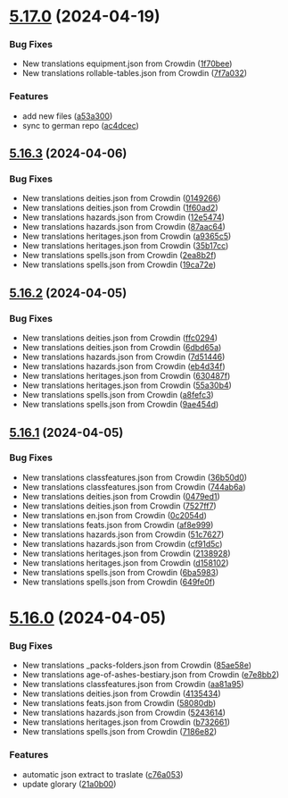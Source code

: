 # [5.17.0](https://github.com/allnnde/pf2e-esp-translation/compare/v5.16.3...v5.17.0) (2024-04-19)


### Bug Fixes

* New translations equipment.json from Crowdin ([1f70bee](https://github.com/allnnde/pf2e-esp-translation/commit/1f70beee0a7616f274f609e90ad47da04707fe76))
* New translations rollable-tables.json from Crowdin ([7f7a032](https://github.com/allnnde/pf2e-esp-translation/commit/7f7a03237940fec9edf24a5e712379940ab0aaa9))


### Features

* add new files ([a53a300](https://github.com/allnnde/pf2e-esp-translation/commit/a53a300aed48511cf09bfaca3d7e94cdb432a639))
* sync to german repo ([ac4dcec](https://github.com/allnnde/pf2e-esp-translation/commit/ac4dcec73b62695e753369d5f1ff9d6a421627c2))



## [5.16.3](https://github.com/allnnde/pf2e-esp-translation/compare/v5.16.2...v5.16.3) (2024-04-06)


### Bug Fixes

* New translations deities.json from Crowdin ([0149266](https://github.com/allnnde/pf2e-esp-translation/commit/01492662bdb78d6010a98e1e3cdac6ce5312de8b))
* New translations deities.json from Crowdin ([1f60ad2](https://github.com/allnnde/pf2e-esp-translation/commit/1f60ad20049c01581b38bf58690be9f4c5b83510))
* New translations hazards.json from Crowdin ([12e5474](https://github.com/allnnde/pf2e-esp-translation/commit/12e5474fbae1dd578cffbdcc02fb66d0d3e342c1))
* New translations hazards.json from Crowdin ([87aac64](https://github.com/allnnde/pf2e-esp-translation/commit/87aac64a6cf2acf969bffd2f7c34a443b2f99754))
* New translations heritages.json from Crowdin ([a9365c5](https://github.com/allnnde/pf2e-esp-translation/commit/a9365c5bc5929de4d759684bab5b36033da1cbc2))
* New translations heritages.json from Crowdin ([35b17cc](https://github.com/allnnde/pf2e-esp-translation/commit/35b17ccde8ddf3bdba2186147330511737332680))
* New translations spells.json from Crowdin ([2ea8b2f](https://github.com/allnnde/pf2e-esp-translation/commit/2ea8b2f0a8be683c5f8fa9e65d09d9677b196fcd))
* New translations spells.json from Crowdin ([19ca72e](https://github.com/allnnde/pf2e-esp-translation/commit/19ca72e71954f328a531360d68a30168e46c9c1f))



## [5.16.2](https://github.com/allnnde/pf2e-esp-translation/compare/v5.16.1...v5.16.2) (2024-04-05)


### Bug Fixes

* New translations deities.json from Crowdin ([ffc0294](https://github.com/allnnde/pf2e-esp-translation/commit/ffc0294e5103fd0d21c2f546770ea5a62180f848))
* New translations deities.json from Crowdin ([6dbd65a](https://github.com/allnnde/pf2e-esp-translation/commit/6dbd65a75c24424a5722985e7927010de2fcbc3e))
* New translations hazards.json from Crowdin ([7d51446](https://github.com/allnnde/pf2e-esp-translation/commit/7d51446ba2bcc72fda7c708f51d416fc17941f10))
* New translations hazards.json from Crowdin ([eb4d34f](https://github.com/allnnde/pf2e-esp-translation/commit/eb4d34fb988214188bcd738a20cf53d9632898e3))
* New translations heritages.json from Crowdin ([630487f](https://github.com/allnnde/pf2e-esp-translation/commit/630487f5738cea22ad70e09a0903c4d4c043d5f4))
* New translations heritages.json from Crowdin ([55a30b4](https://github.com/allnnde/pf2e-esp-translation/commit/55a30b4ade6ad9331c25ce013e111c00364308f0))
* New translations spells.json from Crowdin ([a8fefc3](https://github.com/allnnde/pf2e-esp-translation/commit/a8fefc3930de07088ff23d1dc37ee38bdfa7eafb))
* New translations spells.json from Crowdin ([9ae454d](https://github.com/allnnde/pf2e-esp-translation/commit/9ae454d2889383d375d4293caecb3184798ff85e))



## [5.16.1](https://github.com/allnnde/pf2e-esp-translation/compare/v5.16.0...v5.16.1) (2024-04-05)


### Bug Fixes

* New translations classfeatures.json from Crowdin ([36b50d0](https://github.com/allnnde/pf2e-esp-translation/commit/36b50d0b2524eb792744de0e0115b395dd37ac87))
* New translations classfeatures.json from Crowdin ([744ab6a](https://github.com/allnnde/pf2e-esp-translation/commit/744ab6ab5b741c95446398d9638073faf48d92d2))
* New translations deities.json from Crowdin ([0479ed1](https://github.com/allnnde/pf2e-esp-translation/commit/0479ed1a3fffe1eedb144ac8a11d8ec50284a741))
* New translations deities.json from Crowdin ([7527ff7](https://github.com/allnnde/pf2e-esp-translation/commit/7527ff7615d2a7256c4037c96a99f68f17f3f33f))
* New translations en.json from Crowdin ([0c2054d](https://github.com/allnnde/pf2e-esp-translation/commit/0c2054d9d13cfc4dedadb9d4eefef38b08a80cbf))
* New translations feats.json from Crowdin ([af8e999](https://github.com/allnnde/pf2e-esp-translation/commit/af8e9992f4e365864b6728851f86633c8454b4a8))
* New translations hazards.json from Crowdin ([51c7627](https://github.com/allnnde/pf2e-esp-translation/commit/51c76272117611665a3f725315de08a911492b4c))
* New translations hazards.json from Crowdin ([cf91d5c](https://github.com/allnnde/pf2e-esp-translation/commit/cf91d5c348b043193470a9e1327db2f4f9d12eb0))
* New translations heritages.json from Crowdin ([2138928](https://github.com/allnnde/pf2e-esp-translation/commit/213892845fd76de72fb993d88540cd820fcc41bd))
* New translations heritages.json from Crowdin ([d158102](https://github.com/allnnde/pf2e-esp-translation/commit/d15810232ae321e9122ec9e459b71880059ca23f))
* New translations spells.json from Crowdin ([6ba5983](https://github.com/allnnde/pf2e-esp-translation/commit/6ba5983d14e59b469fde59f0f7b26571d8c0c5bd))
* New translations spells.json from Crowdin ([649fe0f](https://github.com/allnnde/pf2e-esp-translation/commit/649fe0f9cf106193caff4f15abcfbd9d2dd312c2))



# [5.16.0](https://github.com/allnnde/pf2e-esp-translation/compare/v5.15.7...v5.16.0) (2024-04-05)


### Bug Fixes

* New translations _packs-folders.json from Crowdin ([85ae58e](https://github.com/allnnde/pf2e-esp-translation/commit/85ae58efe10104dcbd1c4738c38b6ee528000b7b))
* New translations age-of-ashes-bestiary.json from Crowdin ([e7e8bb2](https://github.com/allnnde/pf2e-esp-translation/commit/e7e8bb2f1bf62e478fd2fa6de3cd60884aae62e9))
* New translations classfeatures.json from Crowdin ([aa81a95](https://github.com/allnnde/pf2e-esp-translation/commit/aa81a95b6351bbbda07085595807b761918523cf))
* New translations deities.json from Crowdin ([4135434](https://github.com/allnnde/pf2e-esp-translation/commit/41354345bc248ec8a2721bbba2c1fc5e11f18792))
* New translations feats.json from Crowdin ([58080db](https://github.com/allnnde/pf2e-esp-translation/commit/58080db16b0cdfc9d94aaa8f8770be15478c9c4d))
* New translations hazards.json from Crowdin ([5243614](https://github.com/allnnde/pf2e-esp-translation/commit/5243614391050b1054559c27ac4d9c0aa5c7d44e))
* New translations heritages.json from Crowdin ([b732661](https://github.com/allnnde/pf2e-esp-translation/commit/b7326615646b88e449a3e86ed5241e2483226235))
* New translations spells.json from Crowdin ([7186e82](https://github.com/allnnde/pf2e-esp-translation/commit/7186e82d9c13cfb2e79c1b0abd70bb2721ea2ae6))


### Features

* automatic json extract to traslate ([c76a053](https://github.com/allnnde/pf2e-esp-translation/commit/c76a053b85200ddb262bfbcf193bd9d0ac743170))
* update glorary ([21a0b00](https://github.com/allnnde/pf2e-esp-translation/commit/21a0b00a0d0519a39ffabc8664135d815efbcdbd))



